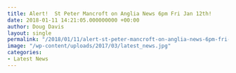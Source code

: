 ```yaml
---
title: Alert!  St Peter Mancroft on Anglia News 6pm Fri Jan 12th!
date: 2018-01-11 14:21:05.000000000 +00:00
author: Doug Davis
layout: single
permalink: "/2018/01/11/alert-st-peter-mancroft-on-anglia-news-6pm-fri-jan-12th/"
image: "/wp-content/uploads/2017/03/latest_news.jpg"
categories:
- Latest News
---
```


